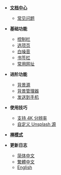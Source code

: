 * [**文档中心**](Home.md)
  * [常见问题](常见问题)

* **基础功能**
  * [控制栏](控制栏)
  * [选项页](选项页)
  * [白噪音](白噪音)
  * [书签栏](书签栏)
  * [常用网址](选项页?id=常用网址)

* **进阶功能**
  * [背景源](背景源)
  * [背景管理器](背景管理器)
  * [发送到手机](发送到手机)

* **使用技巧**
  * [支持 4K 分辨率](显示%204K%20分辨率的背景源)
  * [自定义 Unsplash 源](背景源?id=自定义Unsplash源)

* **[禅模式](禅模式)**

* **更新日志**
  * [简体中文](CHANGELOG)
  * [繁體中文](CHANGELOG.tw)
  * [English](CHANGELOG.en)


